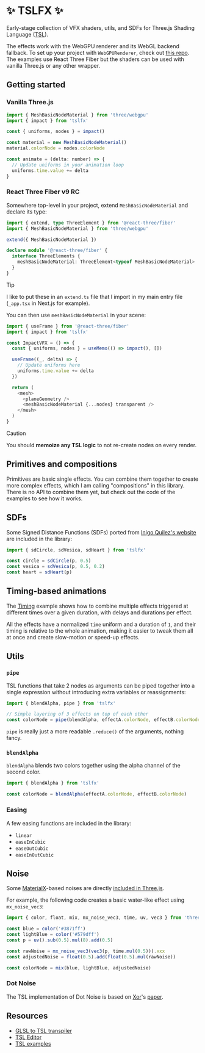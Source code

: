 # ✨ TSLFX ✨

Early-stage collection of VFX shaders, utils, and SDFs for Three.js Shading Language ([TSL](https://github.com/mrdoob/three.js/wiki/Three.js-Shading-Language)).

The effects work with the WebGPU renderer and its WebGL backend fallback. To set up your project with `WebGPURenderer`, check out [this repo](https://github.com/verekia/three-gpu-ecosystem-tests). The examples use React Three Fiber but the shaders can be used with vanilla Three.js or any other wrapper.

## Getting started

### Vanilla Three.js

```js
import { MeshBasicNodeMaterial } from 'three/webgpu'
import { impact } from 'tslfx'

const { uniforms, nodes } = impact()

const material = new MeshBasicNodeMaterial()
material.colorNode = nodes.colorNode

const animate = (delta: number) => {
  // Update uniforms in your animation loop
  uniforms.time.value += delta
}
```

### React Three Fiber v9 RC

Somewhere top-level in your project, extend `MeshBasicNodeMaterial` and declare its type:

```ts
import { extend, type ThreeElement } from '@react-three/fiber'
import { MeshBasicNodeMaterial } from 'three/webgpu'

extend({ MeshBasicNodeMaterial })

declare module '@react-three/fiber' {
  interface ThreeElements {
    meshBasicNodeMaterial: ThreeElement<typeof MeshBasicNodeMaterial>
  }
}
```

> [!TIP]
> I like to put these in an `extend.ts` file that I import in my main entry file (`_app.tsx` in Next.js for example).

You can then use `meshBasicNodeMaterial` in your scene:

```js
import { useFrame } from '@react-three/fiber'
import { impact } from 'tslfx'

const ImpactVFX = () => {
  const { uniforms, nodes } = useMemo(() => impact(), [])

  useFrame((_, delta) => {
    // Update uniforms here
    uniforms.time.value += delta
  })

  return (
    <mesh>
      <planeGeometry />
      <meshBasicNodeMaterial {...nodes} transparent />
    </mesh>
  )
}
```

> [!CAUTION]
> You should **memoize any TSL logic** to not re-create nodes on every render.

## Primitives and compositions

Primitives are basic single effects. You can combine them together to create more complex effects, which I am calling "compositions" in this library. There is no API to combine them yet, but check out the code of the examples to see how it works.

## SDFs

Some Signed Distance Functions (SDFs) ported from [Inigo Quilez's website](https://iquilezles.org/articles/distfunctions2d/) are included in the library:

```js
import { sdCircle, sdVesica, sdHeart } from 'tslfx'

const circle = sdCircle(p, 0.5)
const vesica = sdVesica(p, 0.5, 0.2)
const heart = sdHeart(p)
```

## Timing-based animations

The [Timing](https://tslfx.v1v2.io/timing) example shows how to combine multiple effects triggered at different times over a given duration, with delays and durations per effect.

All the effects have a normalized `time` uniform and a duration of `1`, and their timing is relative to the whole animation, making it easier to tweak them all at once and create slow-motion or speed-up effects.

## Utils

### `pipe`

TSL functions that take 2 nodes as arguments can be piped together into a single expression without introducing extra variables or reassignments:

```js
import { blendAlpha, pipe } from 'tslfx'

// Simple layering of 3 effects on top of each other
const colorNode = pipe(blendAlpha, effectA.colorNode, effectB.colorNode, effectC.colorNode)
```

`pipe` is really just a more readable `.reduce()` of the arguments, nothing fancy.

### `blendAlpha`

`blendAlpha` blends two colors together using the alpha channel of the second color.

```js
import { blendAlpha } from 'tslfx'

const colorNode = blendAlpha(effectA.colorNode, effectB.colorNode)
```

### Easing

A few easing functions are included in the library:

- `linear`
- `easeInCubic`
- `easeOutCubic`
- `easeInOutCubic`

## Noise

Some [MaterialX](https://materialx.org/)-based noises are directly [included in Three.js](https://github.com/mrdoob/three.js/blob/master/examples/webgpu_materialx_noise.html).

For example, the following code creates a basic water-like effect using `mx_noise_vec3`:

```js
import { color, float, mix, mx_noise_vec3, time, uv, vec3 } from 'three/tsl'

const blue = color('#3871ff')
const lightBlue = color('#579dff')
const p = uv().sub(0.5).mul(8).add(0.5)

const rawNoise = mx_noise_vec3(vec3(p, time.mul(0.5))).xxx
const adjustedNoise = float(0.5).add(float(0.5).mul(rawNoise))

const colorNode = mix(blue, lightBlue, adjustedNoise)
```

### Dot Noise

The TSL implementation of Dot Noise is based on [Xor](https://www.xordev.com)'s [paper](https://mini.gmshaders.com/p/dot-noise).

## Resources

- [GLSL to TSL transpiler](https://threejs.org/examples/?q=webgpu#webgpu_tsl_transpiler)
- [TSL Editor](https://threejs.org/examples/?q=tsl#webgpu_tsl_editor)
- [TSL examples](https://threejs.org/examples/?q=tsl)
